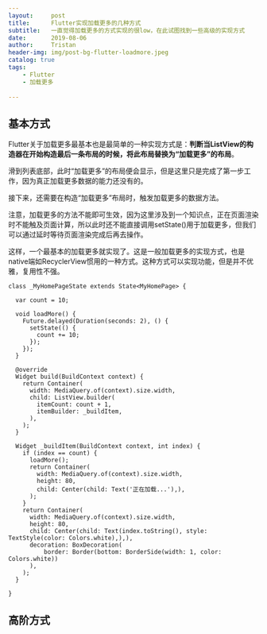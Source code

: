 ```yaml
---
layout:     post
title:      Flutter实现加载更多的几种方式
subtitle:   一直觉得加载更多的方式实现的很low，在此试图找到一些高级的实现方式
date:       2019-08-06
author:     Tristan
header-img: img/post-bg-flutter-loadmore.jpeg
catalog: true
tags:
    - Flutter
    - 加载更多
    
---
```


## 基本方式
Flutter关于加载更多最基本也是最简单的一种实现方式是：**判断当ListView的构造器在开始构造最后一条布局的时候，将此布局替换为“加载更多”的布局**。

滑到列表底部，此时“加载更多”的布局便会显示，但是这里只是完成了第一步工作，因为真正加载更多数据的能力还没有的。

接下来，还需要在构造“加载更多”布局时，触发加载更多的数据方法。

注意，加载更多的方法不能即可生效，因为这里涉及到一个知识点，正在页面渲染时不能触及页面计算，所以此时还不能直接调用setState()用于加载更多，但我们可以通过延时等待页面渲染完成后再去操作。

这样，一个最基本的加载更多就实现了。这是一般加载更多的实现方式，也是native端如RecyclerView惯用的一种方式。这种方式可以实现功能，但是并不优雅，复用性不强。

```
class _MyHomePageState extends State<MyHomePage> {
  
  var count = 10;
  
  void loadMore() {
    Future.delayed(Duration(seconds: 2), () {
      setState(() {
        count += 10;
      });
    });
  }

  @override
  Widget build(BuildContext context) {
    return Container(
      width: MediaQuery.of(context).size.width,
      child: ListView.builder(
        itemCount: count + 1,
        itemBuilder: _buildItem,
      ),
    );
  }

  Widget _buildItem(BuildContext context, int index) {
    if (index == count) {
      loadMore();
      return Container(
        width: MediaQuery.of(context).size.width,
        height: 80,
        child: Center(child: Text('正在加载...'),),
      );
    }
    return Container(
      width: MediaQuery.of(context).size.width,
      height: 80,
      child: Center(child: Text(index.toString(), style: TextStyle(color: Colors.white),),),
      decoration: BoxDecoration(
          border: Border(bottom: BorderSide(width: 1, color: Colors.white))
      ),
    );
  }

}
```

## 高阶方式


